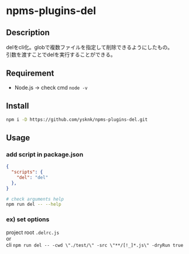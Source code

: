 # npms-plugins-del

## Description

delをcli化。globで複数ファイルを指定して削除できるようにしたもの。  
引数を渡すことでdelを実行することができる。  

## Requirement

* Node.js -> check cmd `node -v`

## Install

```sh
npm i -D https://github.com/ysknk/npms-plugins-del.git
```

## Usage

### add script in package.json

```json
{
  "scripts": {
    "del": "del"
  },
}
```

```sh
# check arguments help
npm run del -- --help
```

### ex) set options

project root `.delrc.js`  
or  
cli `npm run del -- -cwd \"./test/\" -src \"**/[!_]*.js\" -dryRun true
`
